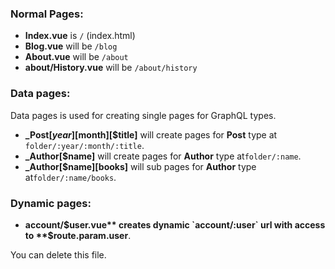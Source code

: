### Normal Pages:
- **Index.vue** is `/` (index.html)
- **Blog.vue** will be `/blog`
- **About.vue** will be `/about`
- **about/History.vue** will be `/about/history`


### Data pages:
Data pages is used for creating single pages for GraphQL types.

- **_Post[$year][$month][$title]** will create pages for **Post** type at `folder/:year/:month/:title`.
- **_Author[$name]** will create pages for **Author** type  at`folder/:name`.
- **_Author[$name][books]** will sub pages for **Author** type at`folder/:name/books`.


### Dynamic pages:
- **account/$user.vue** creates dynamic `account/:user` url with access to **$route.param.user**.

You can delete this file.
